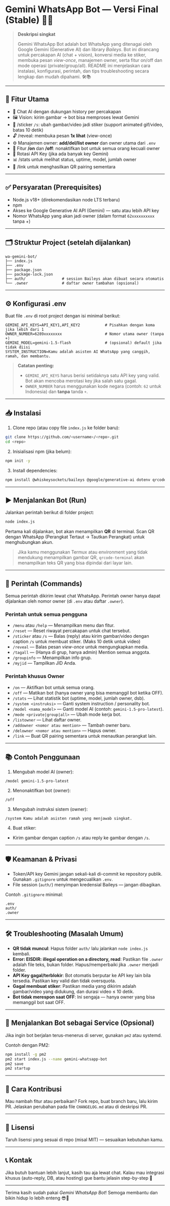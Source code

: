# Gemini WhatsApp Bot — Versi Final (Stable) 🤖✨

> **Deskripsi singkat**
>
> Gemini WhatsApp Bot adalah bot WhatsApp yang ditenagai oleh Google Gemini (Generative AI) dan library *Baileys*. Bot ini dirancang untuk percakapan AI (chat + vision), konversi media ke stiker, membuka pesan *view-once*, manajemen owner, serta fitur on/off dan mode operasi (private/group/all). README ini menjelaskan cara instalasi, konfigurasi, perintah, dan tips troubleshooting secara lengkap dan mudah dipahami. 🛠️📚

---

## 📌 Fitur Utama
- 💬 Chat AI dengan dukungan history per percakapan
- 🖼️ Vision: kirim gambar -> bot bisa memproses lewat Gemini
- 🧾 /sticker `/s`: ubah gambar/video jadi stiker (support animated gif/video, batas 10 detik)
- 🔓 /reveal: membuka pesan **1x lihat** (view-once)
- ⚙️ Manajemen owner: **add/del/list owner** dan owner utama dari `.env`
- 🛑 Fitur **/on** dan **/off**: nonaktifkan bot untuk semua orang kecuali owner
- 🔁 Rotasi API Key (jika ada banyak key Gemini)
- 📊 /stats untuk melihat status, uptime, model, jumlah owner
- 🔗 /link untuk menghasilkan QR pairing sementara

---

## ✅ Persyaratan (Prerequisites)
- Node.js v18+ (direkomendasikan node LTS terbaru)
- npm
- Akses ke Google Generative AI API (Gemini) — satu atau lebih API key
- Nomor WhatsApp yang akan jadi owner (dalam format `62xxxxxxxxxx` tanpa +)

---

## 🗂️ Struktur Project (setelah dijalankan)
```
wa-gemini-bot/
├── index.js
├── .env
├── package.json
├── package-lock.json
├── auth/                # session Baileys akan dibuat secara otomatis
└── .owner               # daftar owner tambahan (opsional)
```

---

## ⚙️ Konfigurasi .env
Buat file `.env` di root project dengan isi minimal berikut:

```
GEMINI_API_KEYS=API_KEY1,API_KEY2           # Pisahkan dengan koma jika lebih dari 1
OWNER_NUMBER=6289xxxxxxxx                   # Nomor utama owner (tanpa +)
GEMINI_MODEL=gemini-1.5-flash               # (opsional) default jika tidak diisi
SYSTEM_INSTRUCTION=Kamu adalah asisten AI WhatsApp yang canggih, ramah, dan membantu.
```

> **Catatan penting:**
> - `GEMINI_API_KEYS` harus berisi setidaknya satu API key yang valid. Bot akan mencoba merotasi key jika salah satu gagal.
> - `OWNER_NUMBER` harus menggunakan kode negara (contoh: `62` untuk Indonesia) dan **tanpa** tanda `+`.

---

## 📥 Instalasi
1. Clone repo (atau copy file `index.js` ke folder baru):
```bash
git clone https://github.com/<username>/<repo>.git
cd <repo>
```
2. Inisialisasi npm (jika belum):
```bash
npm init -y
```
3. Install dependencies:
```bash
npm install @whiskeysockets/baileys @google/generative-ai dotenv qrcode qrcode-terminal pino
```

---

## ▶️ Menjalankan Bot (Run)
Jalankan perintah berikut di folder project:

```bash
node index.js
```

Pertama kali dijalankan, bot akan menampilkan **QR** di terminal. Scan QR dengan WhatsApp (Perangkat Tertaut → Tautkan Perangkat) untuk menghubungkan akun.

> Jika kamu menggunakan Termux atau environment yang tidak mendukung menampilkan gambar QR, `qrcode-terminal` akan menampilkan teks QR yang bisa dipindai dari layar lain.

---

## 🧭 Perintah (Commands)
Semua perintah dikirim lewat chat WhatsApp. Perintah owner hanya dapat dijalankan oleh nomor owner (di `.env` atau daftar `.owner`).

### Perintah untuk semua pengguna
- `/menu` atau `/help` — Menampilkan menu dan fitur.
- `/reset` — Reset riwayat percakapan untuk chat tersebut.
- `/sticker` atau `/s` — Balas (reply) atau kirim gambar/video dengan caption `/s` untuk membuat stiker. (Maks 10 detik untuk video)
- `/reveal` — Balas pesan *view-once* untuk mengungkapkan media.
- `/tagall` — (Hanya di grup, hanya admin) Mention semua anggota.
- `/groupinfo` — Menampilkan info grup.
- `/myjid` — Tampilkan JID Anda.

### Perintah khusus Owner
- `/on` — Aktifkan bot untuk semua orang.
- `/off` — Matikan bot (hanya owner yang bisa memanggil bot ketika OFF).
- `/stats` — Lihat statistik bot (uptime, model, jumlah owner, dsb).
- `/system <instruksi>` — Ganti system instruction / personality bot.
- `/model <nama_model>` — Ganti model AI (contoh: `gemini-1.5-pro-latest`).
- `/mode <private|group|all>` — Ubah mode kerja bot.
- `/listowner` — Lihat daftar owner.
- `/addowner <nomor atau mention>` — Tambah owner baru.
- `/delowner <nomor atau mention>` — Hapus owner.
- `/link` — Buat QR pairing sementara untuk menautkan perangkat lain.

---

## 📚 Contoh Penggunaan
1. Mengubah model AI (owner):
```
/model gemini-1.5-pro-latest
```
2. Menonaktifkan bot (owner):
```
/off
```
3. Mengubah instruksi sistem (owner):
```
/system Kamu adalah asisten ramah yang menjawab singkat.
```
4. Buat stiker:
- Kirim gambar dengan caption `/s` atau reply ke gambar dengan `/s`.

---

## 🛡️ Keamanan & Privasi
- Token/API key Gemini jangan sekali-kali di-commit ke repository publik. Gunakan `.gitignore` untuk mengecualikan `.env`.
- File session (`auth/`) menyimpan kredensial Baileys — jangan dibagikan.

Contoh `.gitignore` minimal:
```
.env
auth/
.owner
```

---

## 🛠️ Troubleshooting (Masalah Umum)
- **QR tidak muncul**: Hapus folder `auth/` lalu jalankan `node index.js` kembali.
- **Error: EISDIR: illegal operation on a directory, read**: Pastikan file `.owner` adalah file teks, bukan folder. Hapus/memperbaiki jika `.owner` menjadi folder.
- **API Key gagal/terblokir**: Bot otomatis berputar ke API key lain bila tersedia. Pastikan key valid dan tidak oversquota.
- **Gagal membuat stiker**: Pastikan media yang dikirim adalah gambar/video yang didukung, dan durasi video ≤ 10 detik.
- **Bot tidak merespon saat OFF**: Ini sengaja — hanya owner yang bisa memanggil bot saat OFF.

---

## 🚀 Menjalankan Bot sebagai Service (Opsional)
Jika ingin bot berjalan terus-menerus di server, gunakan `pm2` atau systemd.

Contoh dengan PM2:
```bash
npm install -g pm2
pm2 start index.js --name gemini-whatsapp-bot
pm2 save
pm2 startup
```

---

## 🙋 Cara Kontribusi
Mau nambah fitur atau perbaikan? Fork repo, buat branch baru, lalu kirim PR. Jelaskan perubahan pada file `CHANGELOG.md` atau di deskripsi PR.

---

## 📜 Lisensi
Taruh lisensi yang sesuai di repo (misal MIT) — sesuaikan kebutuhan kamu.

---

## 📞 Kontak
Jika butuh bantuan lebih lanjut, kasih tau aja lewat chat. Kalau mau integrasi khusus (auto-reply, DB, atau hosting) gue bantu jelasin step-by-step 🤝

---

Terima kasih sudah pakai *Gemini WhatsApp Bot*! Semoga membantu dan bikin hidup lo lebih enteng 😎🗿
